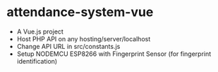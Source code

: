 # attendance-system-vue

- A Vue.js project
- Host PHP API on any hosting/server/localhost
- Change API URL in src/constants.js
- Setup NODEMCU ESP8266 with Fingerprint Sensor (for fingerprint identification)
